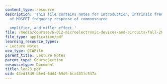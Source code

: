 ```yaml
---
content_type: resource
description: 'This file contains notes for introduction, intrinsic frequency response
  of MOSFET frequency response of commonsource

  amplifier, and miller effect.'
file: /media/courses/6-012-microelectronic-devices-and-circuits-fall-2005/44ed13d9b5e46dd459d9bca431fc547a_lec23.pdf
file_type: application/pdf
learning_resource_types:
- Lecture Notes
ocw_type: OCWFile
parent_title: Lecture Notes
parent_type: CourseSection
resourcetype: Document
title: lec23.pdf
uid: 44ed13d9-b5e4-6dd4-59d9-bca431fc547a
---
```

